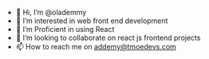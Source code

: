 - 👋 Hi, I’m @olademmy
- 👀 I’m interested in web front end development
- 🌱 I’m Proficient in using React
- 💞️ I’m looking to collaborate on react js frontend projects
- 📫 How to reach me on addemy@tmoedevs.com

<!---
olademmy/olademmy is a ✨ special ✨ repository because its `README.md` (this file) appears on your GitHub profile.
You can click the Preview link to take a look at your changes.
--->
